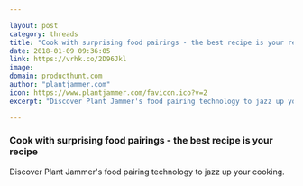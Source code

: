 ```yaml
---

layout: post
category: threads
title: "Cook with surprising food pairings - the best recipe is your recipe"
date: 2018-01-09 09:36:05
link: https://vrhk.co/2D96Jkl
image: 
domain: producthunt.com
author: "plantjammer.com"
icon: https://www.plantjammer.com/favicon.ico?v=2
excerpt: "Discover Plant Jammer's food pairing technology to jazz up your cooking."

---
```


### Cook with surprising food pairings - the best recipe is your recipe

Discover Plant Jammer's food pairing technology to jazz up your cooking.